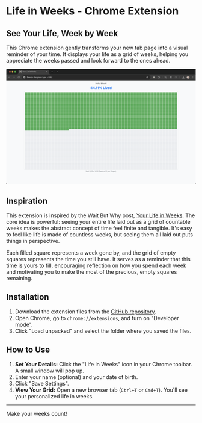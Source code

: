 # Life in Weeks - Chrome Extension

## See Your Life, Week by Week

This Chrome extension gently transforms your new tab page into a visual reminder of your time. It displays your life as a grid of weeks, helping you appreciate the weeks passed and look forward to the ones ahead.

![Screenshot of the Life in Weeks new tab page](screenshot.png)

## Inspiration

This extension is inspired by the Wait But Why post, [Your Life in Weeks](https://waitbutwhy.com/2014/05/life-weeks.html). The core idea is powerful: seeing your entire life laid out as a grid of countable weeks makes the abstract concept of time feel finite and tangible. It's easy to feel like life is made of countless weeks, but seeing them all laid out puts things in perspective.

Each filled square represents a week gone by, and the grid of empty squares represents the time you still have. It serves as a reminder that this time is yours to fill, encouraging reflection on how you spend each week and motivating you to make the most of the precious, empty squares remaining.

## Installation

1.  Download the extension files from the [GitHub repository](https://github.com/sitz/life-in-weeks).
2.  Open Chrome, go to `chrome://extensions`, and turn on "Developer mode".
3.  Click "Load unpacked" and select the folder where you saved the files.

## How to Use

1.  **Set Your Details:** Click the "Life in Weeks" icon in your Chrome toolbar. A small window will pop up.
2.  Enter your name (optional) and your date of birth.
3.  Click "Save Settings".
4.  **View Your Grid:** Open a new browser tab (`Ctrl+T` or `Cmd+T`). You'll see your personalized life in weeks.

---

Make your weeks count!
